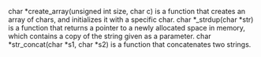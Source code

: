 char *create_array(unsigned int size, char c) is a function that creates an array of chars, and initializes it with a specific char.
char *_strdup(char *str) is a function that returns a pointer to a newly allocated space in memory, which contains a copy of the string given as a parameter.
char *str_concat(char *s1, char *s2) is a function that concatenates two strings.
